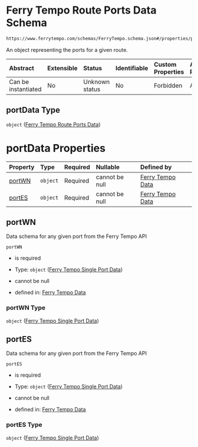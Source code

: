 # Ferry Tempo Route Ports Data Schema

```txt
https://www.ferrytempo.com/schemas/FerryTempo.schema.json#/properties/portData
```

An object representing the ports for a given route.

| Abstract            | Extensible | Status         | Identifiable | Custom Properties | Additional Properties | Access Restrictions | Defined In                                                                           |
| :------------------ | :--------- | :------------- | :----------- | :---------------- | :-------------------- | :------------------ | :----------------------------------------------------------------------------------- |
| Can be instantiated | No         | Unknown status | No           | Forbidden         | Allowed               | none                | [FerryTempo.schema.json\*](../schemas/FerryTempo.schema.json "open original schema") |

## portData Type

`object` ([Ferry Tempo Route Ports Data](ferrytempo-properties-ferry-tempo-route-ports-data.md))

# portData Properties

| Property          | Type     | Required | Nullable       | Defined by                                                                                                                                                             |
| :---------------- | :------- | :------- | :------------- | :--------------------------------------------------------------------------------------------------------------------------------------------------------------------- |
| [portWN](#portwn) | `object` | Required | cannot be null | [Ferry Tempo Data](ferrytempo-defs-ferry-tempo-single-port-data.md "https://www.ferrytempo.com/schemas/FerryTempo.schema.json#/properties/portData/properties/portWN") |
| [portES](#portes) | `object` | Required | cannot be null | [Ferry Tempo Data](ferrytempo-defs-ferry-tempo-single-port-data.md "https://www.ferrytempo.com/schemas/FerryTempo.schema.json#/properties/portData/properties/portES") |

## portWN

Data schema for any given port from the Ferry Tempo API

`portWN`

*   is required

*   Type: `object` ([Ferry Tempo Single Port Data](ferrytempo-defs-ferry-tempo-single-port-data.md))

*   cannot be null

*   defined in: [Ferry Tempo Data](ferrytempo-defs-ferry-tempo-single-port-data.md "https://www.ferrytempo.com/schemas/FerryTempo.schema.json#/properties/portData/properties/portWN")

### portWN Type

`object` ([Ferry Tempo Single Port Data](ferrytempo-defs-ferry-tempo-single-port-data.md))

## portES

Data schema for any given port from the Ferry Tempo API

`portES`

*   is required

*   Type: `object` ([Ferry Tempo Single Port Data](ferrytempo-defs-ferry-tempo-single-port-data.md))

*   cannot be null

*   defined in: [Ferry Tempo Data](ferrytempo-defs-ferry-tempo-single-port-data.md "https://www.ferrytempo.com/schemas/FerryTempo.schema.json#/properties/portData/properties/portES")

### portES Type

`object` ([Ferry Tempo Single Port Data](ferrytempo-defs-ferry-tempo-single-port-data.md))
